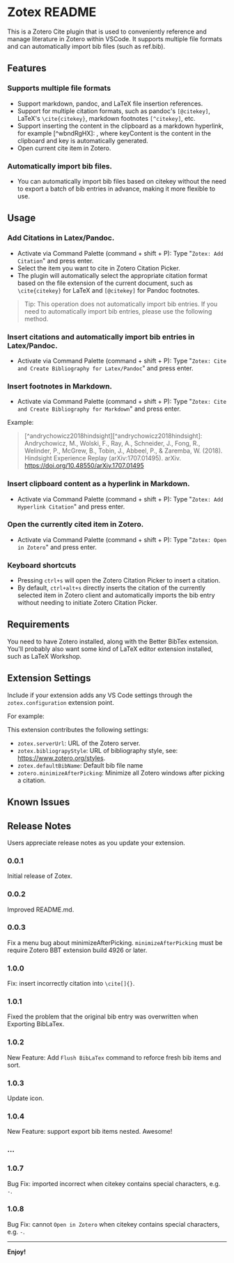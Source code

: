 # Zotex README

This is a Zotero Cite plugin that is used to conveniently reference and manage literature in Zotero within VSCode. It supports multiple file formats and can automatically import bib files (such as ref.bib).

## Features

### Supports multiple file formats

- Support markdown, pandoc, and LaTeX file insertion references.
- Support for multiple citation formats, such as pandoc's `[@citekey]`, LaTeX's `\cite{citekey}`, markdown footnotes `[^citekey]`, etc.
- Support inserting the content in the clipboard as a markdown hyperlink, for example [^wbndRgHX]: <keyContent>, where keyContent is the content in the clipboard and key is automatically generated.
- Open current cite item in Zotero.

### Automatically import bib files.

- You can automatically import bib files based on citekey without the need to export a batch of bib entries in advance, making it more flexible to use.

## Usage

### Add Citations in Latex/Pandoc.

- Activate via Command Palette (command + shift + P): Type "`Zotex: Add Citation`" and press enter.
- Select the item you want to cite in Zotero Citation Picker.
- The plugin will automatically select the appropriate citation format based on the file extension of the current document, such as `\cite{citekey}` for LaTeX and `[@citekey]` for Pandoc footnotes.

> Tip: This operation does not automatically import bib entries. If you need to automatically import bib entries, please use the following method.

### Insert citations and automatically import bib entries in Latex/Pandoc.

- Activate via Command Palette (command + shift + P): Type "`Zotex: Cite and Create Bibliography for Latex/Pandoc`" and press enter.

### Insert footnotes in Markdown.

- Activate via Command Palette (command + shift + P): Type "`Zotex: Cite and Create Bibliography for Markdown`" and press enter.

Example:

> [^andrychowicz2018hindsight][^andrychowicz2018hindsight]: Andrychowicz, M., Wolski, F., Ray, A., Schneider, J., Fong, R., Welinder, P., McGrew, B., Tobin, J., Abbeel, P., & Zaremba, W. (2018). Hindsight Experience Replay (arXiv:1707.01495). arXiv. https://doi.org/10.48550/arXiv.1707.01495

### Insert clipboard content as a hyperlink in Markdown.

- Activate via Command Palette (command + shift + P): Type "`Zotex: Add Hyperlink Citation`" and press enter.

### Open the currently cited item in Zotero.

- Activate via Command Palette (command + shift + P): Type "`Zotex: Open in Zotero`" and press enter.

### Keyboard shortcuts

- Pressing `ctrl+s` will open the Zotero Citation Picker to insert a citation.
- By default, `ctrl+alt+s` directly inserts the citation of the currently selected item in Zotero client and automatically imports the bib entry without needing to initiate Zotero Citation Picker.

## Requirements

You need to have Zotero installed, along with the Better BibTex extension. You'll probably also want some kind of LaTeX editor extension installed, such as LaTeX Workshop.

## Extension Settings

Include if your extension adds any VS Code settings through the `zotex.configuration` extension point.

For example:

This extension contributes the following settings:

- `zotex.serverUrl`: URL of the Zotero server.
- `zotex.bibliograpyStyle`: URL of bibliography style, see: https://www.zotero.org/styles.
- `zotex.defaultBibName`: Default bib file name
- `zotero.minimizeAfterPicking`: Minimize all Zotero windows after picking a citation.

## Known Issues

## Release Notes

Users appreciate release notes as you update your extension.

### 0.0.1

Initial release of Zotex.

### 0.0.2

Improved README.md.

### 0.0.3

Fix a menu bug about minimizeAfterPicking. `minimizeAfterPicking` must be require Zotero BBT extension build 4926 or later.

### 1.0.0

Fix: insert incorrectly citation into `\cite[]{}`.

### 1.0.1

Fixed the problem that the original bib entry was overwritten when Exporting BibLaTex.

### 1.0.2

New Feature: Add `Flush BibLaTex` command to reforce fresh bib items and sort.

### 1.0.3

Update icon.

### 1.0.4

New Feature: support export bib items nested. Awesome!

### ...

### 1.0.7

Bug Fix: imported incorrect when citekey contains special characters, e.g. `-`.

### 1.0.8

Bug Fix: cannot `Open in Zotero` when citekey contains special characters, e.g. `-`.

---

**Enjoy!**
